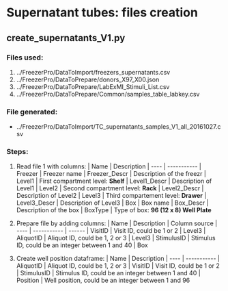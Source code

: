 # Supernatant tubes: files creation

## create_supernatants_V1.py

### Files used:

1. ../FreezerPro/DataToImport/freezers_supernatants.csv
1. ../FreezerPro/DataToPrepare/donors_X97_X00.json
1. ../FreezerPro/DataToPrepare/LabExMI_Stimuli_List.csv
1. ../FreezerPro/DataToPrepare/Common/samples_table_labkey.csv

### File generated:

+ ../FreezerPro/DataToImport/TC_supernatants_samples_V1_all_20161027.csv

### Steps:

1. Read file 1 with columns:
   | Name | Description
   | ---- | -----------
   | Freezer | Freezer name
   | Freezer_Descr | Description of the freezr
   | Level1 | First compartment level: **Shelf**
   | Level1_Descr | Description of Level1
   | Level2 | Second compartment level: **Rack**
   | Level2_Descr | Description of Level2
   | Level3 | Third compartement level: **Drawer**
   | Level3_Descr | Description of Level3
   | Box | Box name
   | Box_Descr | Description of the box
   | BoxType | Type of box: **96 (12 x 8) Well Plate**

2. Prepare file by adding columns:
   | Name | Description | Column source
   | ---- | ----------- | ------
   | VisitID | Visit ID, could be 1 or 2 | Level3
   | AliquotID | Aliquot ID, could be 1, 2 or 3 | Level3
   | StimulusID | Stimulus ID, could be an integer between 1 and 40 | Box

3. Create well position dataframe:
   | Name | Description
   | ---- | -----------
   | AliquotID | Aliquot ID, could be 1, 2 or 3
   | VisitID | Visit ID, could be 1 or 2
   | StimulusID | Stimulus ID, could be an integer between 1 and 40
   | Position | Well position, could be an integer between 1 and 96
